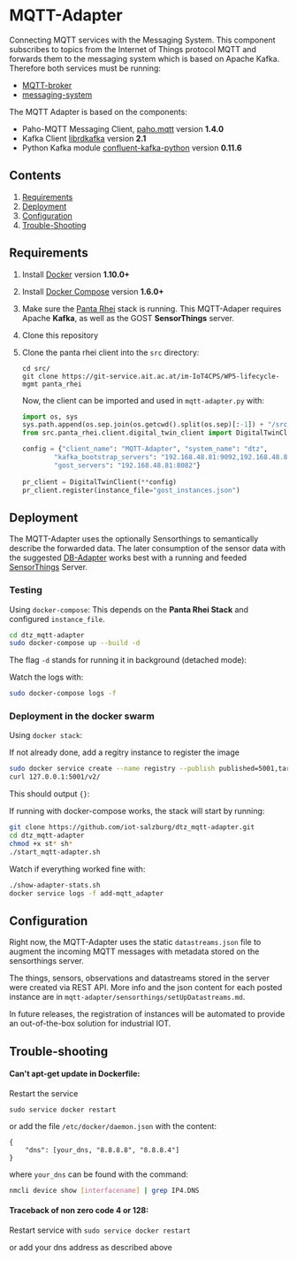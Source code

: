 # MQTT-Adapter
Connecting MQTT services with the Messaging System.
This component subscribes to topics from the Internet of Things
protocol MQTT and forwards them to the messaging system which is based on
Apache Kafka.
Therefore both services must be running:
* [MQTT-broker](https://github.com/iot-salzburg/mqtt-adapter)
* [messaging-system](https://github.com/iot-salzburg/messaging-system)


The MQTT Adapter is based on the components:
* Paho-MQTT Messaging Client, [paho.mqtt](https://pypi.python.org/pypi/paho-mqtt/1.3.1) version **1.4.0**
* Kafka Client [librdkafka](https://github.com/geeknam/docker-confluent-python) version **2.1**
* Python Kafka module [confluent-kafka-python](https://github.com/confluentinc/confluent-kafka-python) 
version **0.11.6**


## Contents

1. [Requirements](#requirements)
2. [Deployment](#deployment)
3. [Configuration](#configuration)
4. [Trouble-Shooting](#trouble-shooting)


## Requirements

1.  Install [Docker](https://www.docker.com/community-edition#/download) version **1.10.0+**
2.  Install [Docker Compose](https://docs.docker.com/compose/install/) version **1.6.0+**
3.  Make sure the [Panta Rhei](https://github.com/iot-salzburg/panta_rhei) stack is running.
    This MQTT-Adaper requires Apache **Kafka**, as well as the GOST **SensorThings** server.
3.  Clone this repository
4.  Clone the panta rhei client into the `src` directory:
        
        cd src/
        git clone https://git-service.ait.ac.at/im-IoT4CPS/WP5-lifecycle-mgmt panta_rhei

    Now, the client can be imported and used in `mqtt-adapter.py` with:
    
    ```python
    import os, sys
    sys.path.append(os.sep.join(os.getcwd().split(os.sep)[:-1]) + "/src/panta_rhei/")
    from src.panta_rhei.client.digital_twin_client import DigitalTwinClient

    config = {"client_name": "MQTT-Adapter", "system_name": "dtz",
            "kafka_bootstrap_servers": "192.168.48.81:9092,192.168.48.82:9092,192.168.48.83:9092",
            "gost_servers": "192.168.48.81:8082"}
        
    pr_client = DigitalTwinClient(**config)
    pr_client.register(instance_file="gost_instances.json")
    ```

## Deployment

The MQTT-Adapter uses the optionally Sensorthings to semantically describe
the forwarded data. The later consumption of the sensor data with the
suggested [DB-Adapter](https://github.com/iot-salzburg/DB-Adapter/)
works best with a running and feeded [SensorThings](https://github.com/iot-salzburg/panta_rhei/setup/gost)
Server.



### Testing
Using `docker-compose`: This depends on the **Panta Rhei Stack** and
configured `instance_file`.

```bash
cd dtz_mqtt-adapter
sudo docker-compose up --build -d
```

The flag `-d` stands for running it in background (detached mode):

Watch the logs with:
```bash
sudo docker-compose logs -f
```


### Deployment in the docker swarm
Using `docker stack`:

If not already done, add a regitry instance to register the image
```bash
sudo docker service create --name registry --publish published=5001,target=5000 registry:2
curl 127.0.0.1:5001/v2/
```
This should output `{}`:


If running with docker-compose works, the stack will start by running:


```bash
git clone https://github.com/iot-salzburg/dtz_mqtt-adapter.git
cd dtz_mqtt-adapter
chmod +x st* sh*
./start_mqtt-adapter.sh
```


Watch if everything worked fine with:

```bash
./show-adapter-stats.sh
docker service logs -f add-mqtt_adapter
```


## Configuration

Right now, the MQTT-Adapter uses the static `datastreams.json` file to
augment the incoming MQTT messages with metadata stored on the
sensorthings server.

The things, sensors, observations and datastreams stored in the server
were created via REST API. More info and the json content for each posted
instance are in `mqtt-adapter/sensorthings/setUpDatastreams.md`.

In future releases, the registration of instances will be automated to
provide an out-of-the-box solution for industrial IOT.


## Trouble-shooting

#### Can't apt-get update in Dockerfile:
Restart the service

```sudo service docker restart```

or add the file `/etc/docker/daemon.json` with the content:
```
{
    "dns": [your_dns, "8.8.8.8", "8.8.8.4"]
}
```
where `your_dns` can be found with the command:

```bash
nmcli device show [interfacename] | grep IP4.DNS
```

####  Traceback of non zero code 4 or 128:

Restart service with
```sudo service docker restart```

or add your dns address as described above




